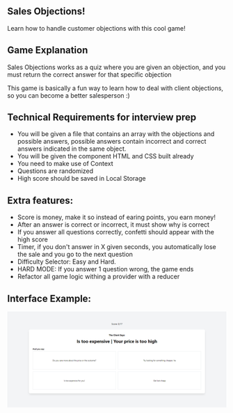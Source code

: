 ## Sales Objections!

Learn how to handle customer objections with this cool game!

## Game Explanation

Sales Objections works as a quiz where you are given an objection, and you must return the correct answer for that specific objection

This game is basically a fun way to learn how to deal with client objections, so you can become a better salesperson :)

## Technical Requirements for interview prep

- You will be given a file that contains an array with the objections and possible answers, possible answers contain incorrect and correct answers indicated in the same object.
- You will be given the component HTML and CSS built already
- You need to make use of Context
- Questions are randomized
- High score should be saved in Local Storage

## Extra features:

- Score is money, make it so instead of earing points, you earn money!
- After an answer is correct or incorrect, it must show why is correct
- If you answer all questions correctly, confetti should appear with the high score
- Timer, if you don't answer in X given seconds, you automatically lose the sale and you go to the next question
- Difficulty Selector: Easy and Hard.
- HARD MODE: If you answer 1 question wrong, the game ends
- Refactor all game logic withing a provider with a reducer

## Interface Example:

![Interface Example](image.png)
